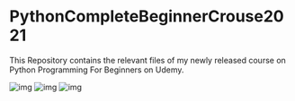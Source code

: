 # PythonCompleteBeginnerCrouse2021

This Repository contains the relevant files of my newly released course on Python Programming For Beginners on Udemy.

![img](http://i.imgur.com.png/dimaedunov/SmallLogoMakr-0xnb0o.png)
![img](https://i.imgur.com/EQ6NxKm.png)
![img](http://i.imgur.com.png/yourfilename.png)


